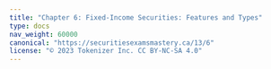 ```yaml
---
title: "Chapter 6: Fixed-Income Securities: Features and Types"
type: docs
nav_weight: 60000
canonical: "https://securitiesexamsmastery.ca/13/6"
license: "© 2023 Tokenizer Inc. CC BY-NC-SA 4.0"
---
```

